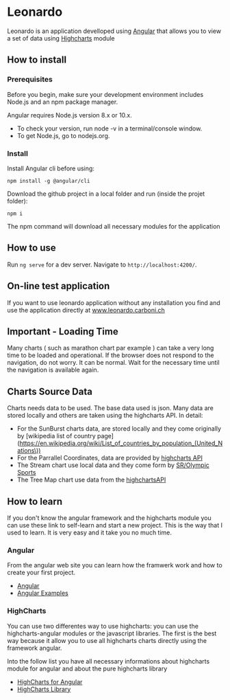 # Leonardo
Leonardo is an application develloped using [Angular](https://github.com/angular/angular-cli) that allows you to view a set of data using [Highcharts](https://highcharts.com) module

## How to install
### Prerequisites
Before you begin, make sure your development environment includes Node.js and an npm package manager.

Angular requires Node.js version 8.x or 10.x.

- To check your version, run node -v in a terminal/console window.
- To get Node.js, go to nodejs.org.

### Install
Install Angular cli before using:

    npm install -g @angular/cli

Download the github project in a local folder and run (inside the projet folder):

    npm i

The npm command will download all necessary modules for the application

## How to use

Run `ng serve` for a dev server. Navigate to `http://localhost:4200/`.

## On-line test application

If you want to use leonardo application without any installation you find and use the application directly at www.leonardo.carboni.ch

## Important - Loading Time

Many charts ( such as marathon chart par example ) can take a very long time to be loaded and operational. If the browser does not respond to the navigation, do not worry. It can be normal. Wait for the necessary time until the navigation is available again.

## Charts Source Data

Charts needs data to be used. The base data used is json. Many data are stored locally and others are taken using the highcharts API. In detail:

- For the SunBurst charts data, are stored locally and they come originally by [wikipedia list of country page](https://en.wikipedia.org/wiki/List_of_countries_by_population_(United_Nations\))
- For the Parrallel Coordinates, data are provided by [highcharts API](https://cdn.jsdelivr.net/gh/highcharts/highcharts@v7.0.0/samples/data/marathon.json)
- The Stream chart use local data and they come form by [SR/Olympic Sports](https://www.sports-reference.com/olympics/winter/1924/)
- The Tree Map chart use data from the [highchartsAPI](https://cdn.jsdelivr.net/gh/highcharts/highcharts@v7.0.0/samples/data/world-mortality.json)


## How to learn
If you don't know the angular framework and the highcharts module you can use these link to self-learn and start a new project. This is the way that I used to learn. It is very easy and it take you no much time.

### Angular
From the angular web site you can learn how the framwerk work and how to create your first project.

- [Angular](www.angular.io)
- [Angular Examples](https://scotch.io/courses/build-your-first-angular-website/creating-an-angular-header-and-footer)

### HighCharts

You can use two differentes way to use highcharts: you can use the highcharts-angular modules or the javascript libraries. The first is the best way because it allow you to use all highcharts charts directly using the framework angular.

Into the follow list you have all necessary informations about highcharts module for angular and about the pure highcharts library

- [HighCharts for Angular](https://www.tutorialspoint.com/angular_highcharts/angular_highcharts_quick_guide.htm)
- [HighCharts Library](https://www.highcharts.com/)

